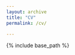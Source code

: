 ```yaml
---
layout: archive
title: "CV"
permalink: /cv/

---
```


{% include base_path %}

<object type="application/pdf"
        data="{{ base_path }}/files/SET_evaluations.pdf"
        width=600
        length=700> 
</object> 
